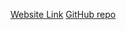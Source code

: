 [Website Link](https://aidankirvan.netlify.app/index.html)
[GitHub repo](https://github.com/teraglin/AidanKirvan_T1A2)